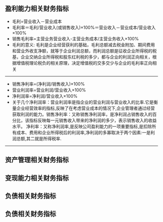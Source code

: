## 盈利能力相关财务指标
- 毛利=营业收入－营业成本
- 毛利率＝毛利/营业收入(或销售收入)×100%＝营业收入－营业成本/营业收入×100%
- 销售毛利率=主营业务营业收入-主营业务成本/主营业务收入×100%
- 毛利的意义:
毛利是企业经营获利的基础，毛利总额减去税金附加、期间费用和营业外收支净额，就等于企业利润总额，而利润总额是征收企业所得税的税基，企业交纳企业所得税和股东红利税的多少，都与企业的利润正向相关，根据增值税理论税负的相关原理，决定增值税的交多交少与企业的毛利率正向相关

---

- 销售净利率=(净利润/销售收入)×100%
- 营业利润率=营业利润/营业收入×100%
- 净利润率=净利润/营业收入×100%
- 关于几个净利润率：营业利润率是指企业的营业利润与营业收入的比率.它是衡量企业经营效率的指标,反映了在考虑营业成本的情况下,企业管理者通过经营获取利润的能力。销售净利率：又称销售净利润率，是净利润占销售收入的百分比，该指标反映每一元销售收入带来的净利润的多少，表示销售收入的收益水平。
净利率：又称净利润率,是反映公司盈利能力的一项重要指标,是扣除所有成本、费用和企业所得税后的利润率,净利润的多寡取决于两个因素:一是利润总额,其二就是所得税率.

---


## 资产管理相关财务指标


## 变现能力相关财务指标


## 负债相关财务指标

## 负债相关财务指标

